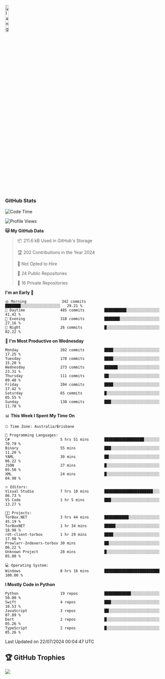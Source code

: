 <p align="left"><img width=15%" src="https://github.com/alansmathew/alansmathew/raw/master/lang.gif" alt="lang image here" /></p>

# <h3 align="left">GitHub Stats</h3>

<!--START_SECTION:waka-->
![Code Time](http://img.shields.io/badge/Code%20Time-447%20hrs%2023%20mins-blue)

![Profile Views](http://img.shields.io/badge/Profile%20Views-12-blue)

**🐱 My GitHub Data** 

> 📦 211.6 kB Used in GitHub's Storage 
 > 
> 🏆 202 Contributions in the Year 2024
 > 
> 🚫 Not Opted to Hire
 > 
> 📜 24 Public Repositories 
 > 
> 🔑 16 Private Repositories 
 > 
**I'm an Early 🐤** 

```text
🌞 Morning                342 commits         ███████░░░░░░░░░░░░░░░░░░   29.21 % 
🌆 Daytime                485 commits         ██████████░░░░░░░░░░░░░░░   41.42 % 
🌃 Evening                318 commits         ███████░░░░░░░░░░░░░░░░░░   27.16 % 
🌙 Night                  26 commits          █░░░░░░░░░░░░░░░░░░░░░░░░   02.22 % 
```
📅 **I'm Most Productive on Wednesday** 

```text
Monday                   202 commits         ████░░░░░░░░░░░░░░░░░░░░░   17.25 % 
Tuesday                  178 commits         ████░░░░░░░░░░░░░░░░░░░░░   15.20 % 
Wednesday                273 commits         ██████░░░░░░░░░░░░░░░░░░░   23.31 % 
Thursday                 111 commits         ██░░░░░░░░░░░░░░░░░░░░░░░   09.48 % 
Friday                   204 commits         ████░░░░░░░░░░░░░░░░░░░░░   17.42 % 
Saturday                 65 commits          █░░░░░░░░░░░░░░░░░░░░░░░░   05.55 % 
Sunday                   138 commits         ███░░░░░░░░░░░░░░░░░░░░░░   11.78 % 
```


📊 **This Week I Spent My Time On** 

```text
🕑︎ Time Zone: Australia/Brisbane

💬 Programming Languages: 
C#                       5 hrs 51 mins       ██████████████████░░░░░░░   70.79 % 
Binary                   55 mins             ███░░░░░░░░░░░░░░░░░░░░░░   11.20 % 
YAML                     30 mins             ██░░░░░░░░░░░░░░░░░░░░░░░   06.22 % 
JSON                     27 mins             █░░░░░░░░░░░░░░░░░░░░░░░░   05.50 % 
XML                      24 mins             █░░░░░░░░░░░░░░░░░░░░░░░░   04.98 % 

🔥 Editors: 
Visual Studio            7 hrs 10 mins       ██████████████████████░░░   86.73 % 
VS Code                  1 hr 5 mins         ███░░░░░░░░░░░░░░░░░░░░░░   13.27 % 

🐱‍💻 Projects: 
TorBox.NET               3 hrs 44 mins       ███████████░░░░░░░░░░░░░░   45.19 % 
TorBoxNET                1 hr 34 mins        █████░░░░░░░░░░░░░░░░░░░░   18.98 % 
rdt-client-torbox        1 hr 29 mins        ████░░░░░░░░░░░░░░░░░░░░░   17.98 % 
Prowlarr-Indexers-torbox 30 mins             ██░░░░░░░░░░░░░░░░░░░░░░░   06.22 % 
Unknown Project          28 mins             █░░░░░░░░░░░░░░░░░░░░░░░░   05.80 % 

💻 Operating System: 
Windows                  8 hrs 16 mins       █████████████████████████   100.00 % 
```

**I Mostly Code in Python** 

```text
Python                   19 repos            ████████████░░░░░░░░░░░░░   50.00 % 
Swift                    4 repos             ███░░░░░░░░░░░░░░░░░░░░░░   10.53 % 
JavaScript               3 repos             ██░░░░░░░░░░░░░░░░░░░░░░░   07.89 % 
Dart                     2 repos             █░░░░░░░░░░░░░░░░░░░░░░░░   05.26 % 
TypeScript               2 repos             █░░░░░░░░░░░░░░░░░░░░░░░░   05.26 % 
```




 Last Updated on 22/07/2024 00:04:47 UTC
<!--END_SECTION:waka-->

## 🏆 GitHub Trophies

![](https://github-profile-trophy.vercel.app/?username=samh06&theme=discord&no-frame=true&no-bg=false&margin-w=4)
